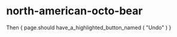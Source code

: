 north-american-octo-bear
========================

Then { page.should have_a_highlighted_button_named ( "Undo" ) }
